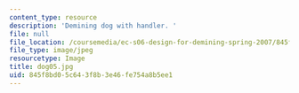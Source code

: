 ```yaml
---
content_type: resource
description: 'Demining dog with handler. '
file: null
file_location: /coursemedia/ec-s06-design-for-demining-spring-2007/845f8bd05c643f8b3e46fe754a8b5ee1_dog05.jpg
file_type: image/jpeg
resourcetype: Image
title: dog05.jpg
uid: 845f8bd0-5c64-3f8b-3e46-fe754a8b5ee1
---
```

